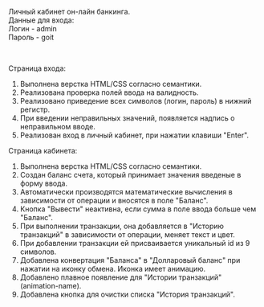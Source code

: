 Личный кабинет он-лайн банкинга.<br>
Данные для входа: <br>
Логин - admin <br>
Пароль - goit 

<br>

Страница входа:
1) Выполнена верстка HTML/CSS согласно семантики.
2) Реализована проверка полей ввода на валидность.
3) Реализовано приведение всех символов (логин, пароль) в нижний регистр.
4) При введении неправильных значений, появляется надпись о неправильном вводе.
5) Реализован вход в личный кабинет, при нажатии клавиши "Enter".


Страница кабинета:
1) Выполнена верстка HTML/CSS согласно семантики.
2) Создан баланс счета, который принимает значения введеные в форму ввода.
3) Автоматически производятся математические вычисления в зависимости от операции и вносятся в поле "Баланс".
4) Кнопка "Вывести" неактивна, если сумма в поле ввода больше чем "Баланс".
5) При выполнении транзакции, она добавляется в "Историю транзакций" в зависимости от операции, меняет текст и цвет.
6) При добавлении транзакции ей присваивается уникальный id из 9 символов.
7) Добавлена конвертация "Баланса" в "Долларовый баланс" при нажатии на иконку обмена. Иконка имеет анимацию.
8) Добавлено плавное появление для "Истории транзакций" (animation-name).
9) Добавлена кнопка для очистки списка "История транзакций".
